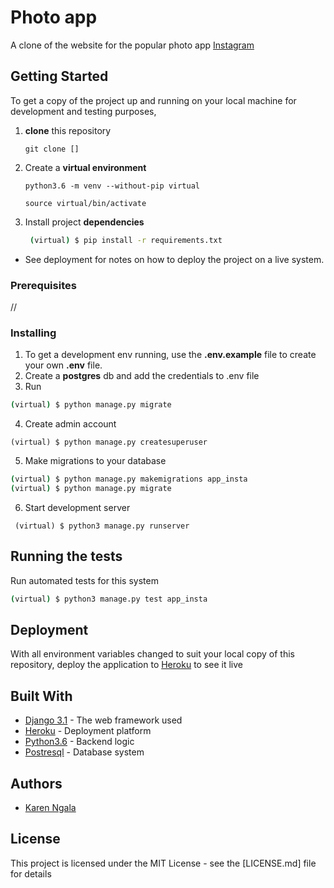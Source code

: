 # Photo app

A clone of the website for the popular photo app [Instagram](https://www.instagram.com/)

## Getting Started

To get a copy of the project up and running on your local machine for development and testing purposes, 
1. **clone** this repository 
   ``` 
   git clone []
   ```
2. Create a **virtual environment** 
   ```
   python3.6 -m venv --without-pip virtual

   source virtual/bin/activate
   ```
3. Install project **dependencies**
   ```sh
    (virtual) $ pip install -r requirements.txt
    ```
* See deployment for notes on how to deploy the project on a live system.

### Prerequisites

//


### Installing

1.  To get a development env running, use the **.env.example** file to create your own **.env** file.
2.  Create a **postgres** db and add the credentials to .env file
3.  Run 
```sh 
(virtual) $ python manage.py migrate 
```
4. Create admin account
```
(virtual) $ python manage.py createsuperuser
```
5. Make migrations to your database
```sh
(virtual) $ python manage.py makemigrations app_insta
(virtual) $ python manage.py migrate
```
6.  Start development server
```
 (virtual) $ python3 manage.py runserver
 ```

## Running the tests

Run automated tests for this system

```sh
(virtual) $ python3 manage.py test app_insta
```

## Deployment

With all environment variables changed to suit your local copy of this repository, deploy the application to [Heroku](https://medium.com/@hdsingh13/deploying-django-app-on-heroku-with-postgres-as-backend-b2f3194e8a43) to see it live

## Built With

* [Django 3.1](https://www.djangoproject.com/) - The web framework used
* [Heroku](https://www.heroku.com/platform) -  Deployment platform
* [Python3.6](https://www.python.org/) - Backend logic
* [Postresql](https://www.postgresql.org/) - Database system


## Authors

* [Karen Ngala](https://github.com/KarenNgala)


## License

This project is licensed under the MIT License - see the [LICENSE.md] file for details
